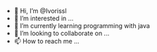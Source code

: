 - 👋 Hi, I’m @Ivorissl
- 👀 I’m interested in ...
- 🌱 I’m currently learning programming with java
- 💞️ I’m looking to collaborate on ...
- 📫 How to reach me ...

<!---
Ivorissl/Ivorissl is a ✨ special ✨ repository because its `README.md` (this file) appears on your GitHub profile.
You can click the Preview link to take a look at your changes.
--->

